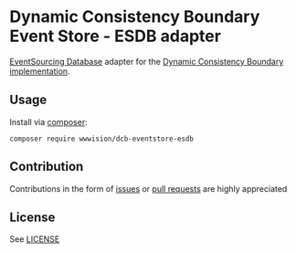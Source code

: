 # Dynamic Consistency Boundary Event Store - ESDB adapter

[EventSourcing Database](https://www.thenativeweb.io/products/eventsourcingdb) adapter for the [Dynamic Consistency Boundary implementation](https://github.com/bwaidelich/dcb-eventstore).

## Usage

Install via [composer](https://getcomposer.org):

```shell
composer require wwwision/dcb-eventstore-esdb
```

## Contribution

Contributions in the form of [issues](https://github.com/bwaidelich/dcb-eventstore-esdb/issues) or [pull requests](https://github.com/bwaidelich/dcb-eventstore-esdb/pulls) are highly appreciated

## License

See [LICENSE](./LICENSE)